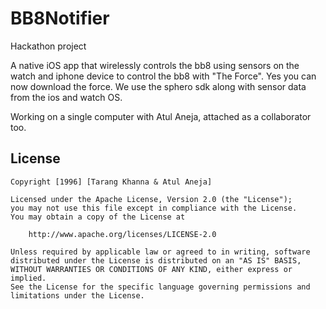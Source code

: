 # BB8Notifier

Hackathon project

A native iOS app that wirelessly controls the bb8 using sensors on the watch and iphone device to control the bb8 with "The Force". Yes you can now download the force. We use the sphero sdk along with sensor data from the ios and watch OS. 

Working on a single computer with Atul Aneja, attached as a collaborator too.

## License

    Copyright [1996] [Tarang Khanna & Atul Aneja]

    Licensed under the Apache License, Version 2.0 (the "License");
    you may not use this file except in compliance with the License.
    You may obtain a copy of the License at

        http://www.apache.org/licenses/LICENSE-2.0

    Unless required by applicable law or agreed to in writing, software
    distributed under the License is distributed on an "AS IS" BASIS,
    WITHOUT WARRANTIES OR CONDITIONS OF ANY KIND, either express or implied.
    See the License for the specific language governing permissions and
    limitations under the License.
